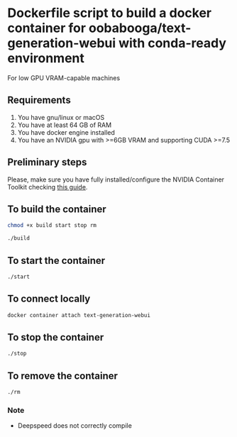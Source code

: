 # Dockerfile script to build a docker container for oobabooga/text-generation-webui with conda-ready environment  
For low GPU VRAM-capable machines

## Requirements

1. You have gnu/linux or macOS
2. You have at least 64 GB of RAM
3. You have docker engine installed
4. You have an NVIDIA gpu with >=6GB VRAM and supporting CUDA >=7.5

## Preliminary steps

Please, make sure you have fully installed/configure the NVIDIA Container Toolkit checking [this guide](https://docs.nvidia.com/datacenter/cloud-native/container-toolkit/install-guide.html).

## To build the container 

```bash
chmod +x build start stop rm
```

```bash
./build
```

## To start the container 

```bash
./start
```

## To connect locally

```bash
docker container attach text-generation-webui
```

## To stop the container 

```bash
./stop
```

## To remove the container 

```bash
./rm
```

### Note

* Deepspeed does not correctly compile
